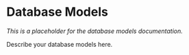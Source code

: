# Database Models

_This is a placeholder for the database models documentation._

Describe your database models here.
